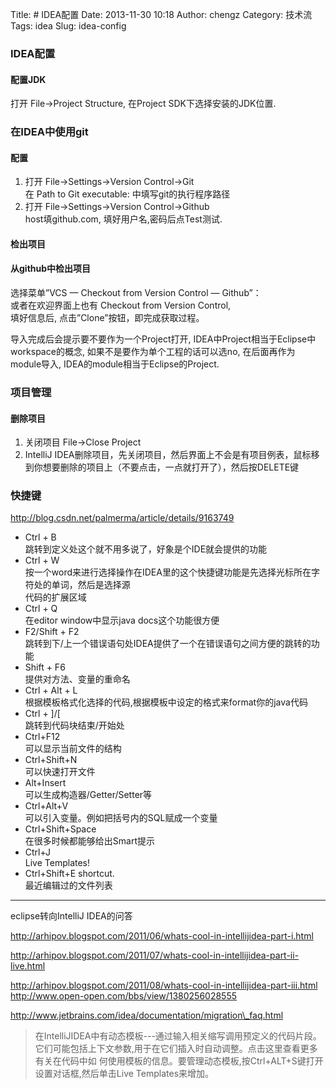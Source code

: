 Title: # IDEA配置
Date: 2013-11-30 10:18
Author: chengz
Category: 技术流
Tags: idea
Slug: idea-config

### IDEA配置

#### 配置JDK  
打开 File-\>Project Structure, 在Project SDK下选择安装的JDK位置.

### 在IDEA中使用git

#### 配置  
1. 打开 File-\>Settings-\>Version Control-\>Git  
在 Path to Git executable: 中填写git的执行程序路径  
2. 打开 File-\>Settings-\>Version Control-\>Github  
host填github.com, 填好用户名,密码后点Test测试.

#### 检出项目

#### 从github中检出项目  
选择菜单”VCS — Checkout from Version Control — Github”：  
或者在欢迎界面上也有 Checkout from Version Control,  
填好信息后, 点击”Clone”按钮，即完成获取过程。

导入完成后会提示要不要作为一个Project打开,
IDEA中Project相当于Eclipse中workspace的概念,
如果不是要作为单个工程的话可以选no, 在后面再作为module导入,
IDEA的module相当于Eclipse的Project.

### 项目管理

#### 删除项目  
1. 关闭项目 File-\>Close Project  
2. IntelliJ IDEA删除项目，先关闭项目，然后界面上不会是有项目例表，鼠标移到你想要删除的项目上（不要点击，一点就打开了），然后按DELETE键

### 快捷键  
http://blog.csdn.net/palmerma/article/details/9163749

- Ctrl + B  
跳转到定义处这个就不用多说了，好象是个IDE就会提供的功能  
- Ctrl + W  
按一个word来进行选择操作在IDEA里的这个快捷键功能是先选择光标所在字符处的单词，然后是选择源  
代码的扩展区域  
- Ctrl + Q  
在editor window中显示java docs这个功能很方便  
- F2/Shift + F2  
跳转到下/上一个错误语句处IDEA提供了一个在错误语句之间方便的跳转的功能  
- Shift + F6  
提供对方法、变量的重命名  
- Ctrl + Alt + L  
根据模板格式化选择的代码,根据模板中设定的格式来format你的java代码  
- Ctrl + ]/[  
跳转到代码块结束/开始处  
- Ctrl+F12  
可以显示当前文件的结构  
- Ctrl+Shift+N  
可以快速打开文件  
- Alt+Insert  
可以生成构造器/Getter/Setter等  
- Ctrl+Alt+V  
可以引入变量。例如把括号内的SQL赋成一个变量  
- Ctrl+Shift+Space  
在很多时候都能够给出Smart提示  
- Ctrl+J  
Live Templates!  
- Ctrl+Shift+E shortcut.  
最近编辑过的文件列表

---
 
eclipse转向IntelliJ IDEA的问答  

http://arhipov.blogspot.com/2011/06/whats-cool-in-intellijidea-part-i.html  

http://arhipov.blogspot.com/2011/07/whats-cool-in-intellijidea-part-ii-live.html  

http://arhipov.blogspot.com/2011/08/whats-cool-in-intellijidea-part-iii.html  
http://www.open-open.com/bbs/view/1380256028555

http://www.jetbrains.com/idea/documentation/migration\_faq.html

> 在IntelliJIDEA中有动态模板---通过输入相关缩写调用预定义的代码片段。它们可能包括上下文参数,用于在它们插入时自动调整。点击这里查看更多有关在代码中如
何使用模板的信息。要管理动态模板,按Ctrl+ALT+S键打开设置对话框,然后单击Live
Templates来增加。
